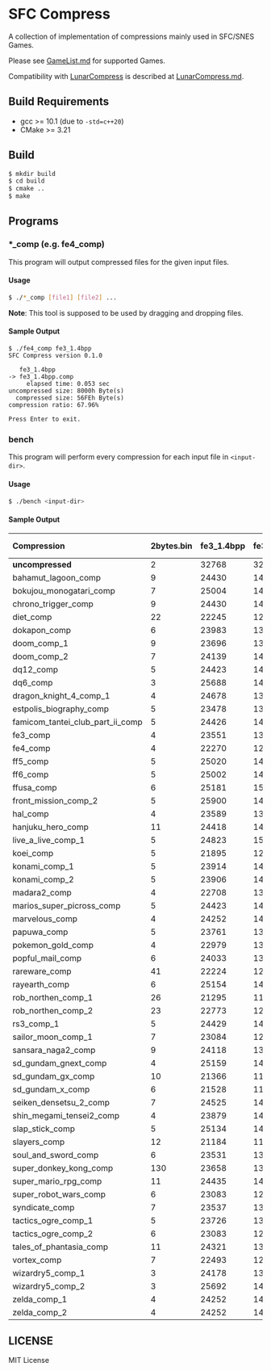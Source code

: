 # SFC Compress

A collection of implementation of compressions mainly used in SFC/SNES Games.

Please see [GameList.md](doc/GameList.md) for supported Games.

Compatibility with [LunarCompress](https://fusoya.eludevisibility.org/lc/index.html) is described at [LunarCompress.md](doc/LunarCompress.md).

## Build Requirements

- gcc >= 10.1 (due to `-std=c++20`)
- CMake >= 3.21

## Build

```bash
$ mkdir build
$ cd build
$ cmake ..
$ make
```

## Programs

### *_comp (e.g. fe4_comp)

This program will output compressed files for the given input files.

#### Usage

```bash
$ ./*_comp [file1] [file2] ...
```

**Note**: This tool is supposed to be used by dragging and dropping files.

#### Sample Output

```text
$ ./fe4_comp fe3_1.4bpp
SFC Compress version 0.1.0

   fe3_1.4bpp
-> fe3_1.4bpp.comp
     elapsed time: 0.053 sec
uncompressed size: 8000h Byte(s)
  compressed size: 56FEh Byte(s)
compression ratio: 67.96%

Press Enter to exit.
```

### bench

This program will perform every compression for each input file in `<input-dir>`.

#### Usage

```bash
$ ./bench <input-dir>
```

#### Sample Output

| Compression | 2bytes.bin | fe3_1.4bpp | fe3_2.4bpp | ff6.4bpp | ff6.map | lal.event | sample.4bpp | sdk2_1.map | Total Size | Running Time | Hash |
| :---- | :---- | :---- | :---- | :---- | :---- | :---- | :---- | :---- | :---- | :---- | :---- |
| **uncompressed**                         |     2 | 32768 | 32768 | 32768 | 32768 | 17435 | 28672 | 29568 | 206749 | ------ | -------- |
| bahamut_lagoon_comp                      |     9 | 24430 | 14176 | 32718 |  9694 | 14430 | 27163 |  6648 | 129268 | 0.1098 | 3CEAFFE1 |
| bokujou_monogatari_comp                  |     7 | 25004 | 14051 | 33168 |  9453 | 14849 | 27809 |  7225 | 131566 | 0.0819 | 4D976D4D |
| chrono_trigger_comp                      |     9 | 24430 | 14056 | 32718 |  9458 | 14430 | 27163 |  6648 | 128912 | 0.1500 | 0DD1A27C |
| diet_comp                                |    22 | 22245 | 12582 | 30687 |  8203 | 12620 | 24631 |  6489 | 117479 | 0.1616 | 29EF3CCD |
| dokapon_comp                             |     6 | 23983 | 13940 | 31828 |  9434 | 14033 | 26017 |  6689 | 125930 | 0.6151 | 6C1C92FB |
| doom_comp_1                              |     9 | 23696 | 13550 | 30207 |  8950 | 13706 | 25671 |  6797 | 122586 | 0.4377 | E6A4C014 |
| doom_comp_2                              |     7 | 24139 | 14304 | 30205 |  9915 | 14370 | 25669 |  6795 | 125404 | 0.2572 | A0182B5B |
| dq12_comp                                |     5 | 24423 | 14169 | 32710 |  9693 | 14424 | 27153 |  6643 | 129220 | 0.0762 | 9E3F4EF0 |
| dq6_comp                                 |     3 | 25688 | 14401 | 33638 |  9875 | 15169 | 28400 |  8489 | 135663 | 0.0870 | EF916FB5 |
| dragon_knight_4_comp_1                   |     4 | 24678 | 13941 | 32770 |  9433 | 14593 | 27388 |  7217 | 130024 | 0.0826 | 2CA7FBC4 |
| estpolis_biography_comp                  |     5 | 23478 | 13366 | 31256 |  8797 | 13507 | 26323 |  5962 | 122694 | 0.0956 | CC9E43C3 |
| famicom_tantei_club_part_ii_comp         |     5 | 24426 | 14169 | 32713 |  9693 | 14424 | 27158 |  6643 | 129231 | 0.0779 | 23FCFD3F |
| fe3_comp                                 |     4 | 23551 | 13412 | 30818 |  9716 | 14144 | 26259 |  6101 | 124005 | 0.3645 | 2635D057 |
| fe4_comp                                 |     4 | 22270 | 12763 | 29833 |  9019 | 13588 | 24654 |  5436 | 117567 | 0.1778 | 69FDF671 |
| ff5_comp                                 |     5 | 25020 | 14050 | 33168 |  9457 | 14847 | 27812 |  7239 | 131598 | 0.0848 | F94B1331 |
| ff6_comp                                 |     5 | 25002 | 14049 | 33166 |  9451 | 14847 | 27807 |  7223 | 131550 | 0.0810 | 1C4BF2B6 |
| ffusa_comp                               |     6 | 25181 | 15386 | 32282 | 12510 | 14844 | 27388 | 11305 | 138902 | 0.1012 | 555BBE73 |
| front_mission_comp_2                     |     5 | 25900 | 14694 | 34101 |  9511 | 15546 | 28894 |  6641 | 135292 | 0.1191 | FA516D58 |
| hal_comp                                 |     4 | 23589 | 13547 | 30810 | 10181 | 14677 | 26442 |  6556 | 125806 | 0.3861 | 2BA7727B |
| hanjuku_hero_comp                        |    11 | 24418 | 14151 | 32712 |  9692 | 14424 | 27127 |  6649 | 129184 | 0.0859 | 8EC736EB |
| live_a_live_comp_1                       |     5 | 24823 | 15027 | 30716 | 11685 | 14135 | 26503 |  7707 | 130601 | 0.1651 | 3141C171 |
| koei_comp                                |     5 | 21895 | 12134 | 30632 |  8096 | 12369 | 24554 |  6225 | 115910 | 0.2101 | E344CF3E |
| konami_comp_1                            |     5 | 23914 | 14232 | 30474 | 10451 | 14671 | 25860 |  7630 | 127237 | 0.0915 | 3A7D7CB0 |
| konami_comp_2                            |     5 | 23906 | 14139 | 30474 | 10451 | 14671 | 25860 |  7605 | 127111 | 0.0904 | DBF893B8 |
| madara2_comp                             |     4 | 22708 | 13517 | 29768 | 10594 | 14364 | 24851 |  7593 | 123399 | 0.1266 | 3381A7EF |
| marios_super_picross_comp                |     5 | 24423 | 14169 | 32710 |  9693 | 14424 | 27153 |  6643 | 129220 | 0.0741 | 43D4AA0A |
| marvelous_comp                           |     4 | 24252 | 14148 | 31052 | 10233 | 14682 | 26820 |  6560 | 127751 | 1.3319 | 51CFB1CD |
| papuwa_comp                              |     5 | 23761 | 13277 | 30810 |  8715 | 13980 | 26296 |  6503 | 123347 | 0.4522 | 7776B6CB |
| pokemon_gold_comp                        |     4 | 22979 | 13032 | 30593 | 10041 | 14177 | 26125 |  6058 | 123009 | 0.5871 | 07FC9A7F |
| popful_mail_comp                         |     6 | 24033 | 13745 | 30810 |  9053 | 14278 | 26388 |  6501 | 124814 | 0.6177 | 29C3E45A |
| rareware_comp                            |    41 | 22224 | 12737 | 30608 |  8709 | 13202 | 25221 |  5721 | 118463 | 1.9261 | B91B7DA6 |
| rayearth_comp                            |     6 | 25154 | 14655 | 31247 | 10547 | 14686 | 27108 |  8860 | 132263 | 0.1159 | DF56CDD8 |
| rob_northen_comp_1                       |    26 | 21295 | 11784 | 29422 |  7675 | 11970 | 24046 |  5164 | 111382 | 1.3903 | 29D648E8 |
| rob_northen_comp_2                       |    23 | 22773 | 12667 | 30191 |  8110 | 12896 | 25150 |  6517 | 118327 | 0.1467 | F93802D2 |
| rs3_comp_1                               |     5 | 24429 | 14172 | 32714 |  9693 | 14426 | 27159 |  6644 | 129242 | 0.0736 | 50255019 |
| sailor_moon_comp_1                       |     7 | 23084 | 12800 | 31746 |  8081 | 12994 | 25786 |  6256 | 120754 | 0.1107 | D74045B9 |
| sansara_naga2_comp                       |     9 | 24118 | 13774 | 30929 |  9821 | 14199 | 26412 |  8506 | 127768 | 0.1434 | C70FEA18 |
| sd_gundam_gnext_comp                     |     4 | 25159 | 14182 | 32770 |  9456 | 14808 | 27612 |  6432 | 130423 | 0.0786 | 6D69932E |
| sd_gundam_gx_comp                        |    10 | 21366 | 11622 | 28786 |  7864 | 12286 | 23586 |  5652 | 111172 | 0.1912 | 13F6F07C |
| sd_gundam_x_comp                         |     6 | 21528 | 11843 | 28913 |  8530 | 12736 | 23736 |  7274 | 114566 | 0.1833 | 124A77D8 |
| seiken_densetsu_2_comp                   |     7 | 24525 | 14812 | 30704 | 10624 | 14351 | 26111 |  7846 | 128980 | 0.4879 | 3F9A5966 |
| shin_megami_tensei2_comp                 |     4 | 23879 | 14110 | 30444 | 10451 | 14658 | 25840 |  7601 | 126987 | 0.1129 | 82F04553 |
| slap_stick_comp                          |     5 | 25134 | 14773 | 33207 | 11432 | 14495 | 27671 | 11230 | 137947 | 0.1023 | F4566128 |
| slayers_comp                             |    12 | 21184 | 11594 | 28744 |  7652 | 12230 | 23616 |  5270 | 110302 | 0.1889 | 9DA68A22 |
| soul_and_sword_comp                      |     6 | 23531 | 13196 | 30625 |  8621 | 13805 | 25796 |  6726 | 122306 | 0.1240 | 5061A2D4 |
| super_donkey_kong_comp                   |   130 | 23658 | 13533 | 30447 |  9018 | 14401 | 25949 |  6250 | 123386 | 0.7593 | CFB46D6A |
| super_mario_rpg_comp                     |    11 | 24435 | 14178 | 32720 |  9699 | 14432 | 27165 |  6650 | 129290 | 0.0754 | 360F25DB |
| super_robot_wars_comp                    |     6 | 23083 | 12800 | 31746 |  8081 | 12993 | 25785 |  6255 | 120749 | 0.1097 | E5939466 |
| syndicate_comp                           |     7 | 23537 | 13174 | 31245 |  8865 | 13669 | 25389 |  5652 | 121538 | 1.4930 | 3A47CBBE |
| tactics_ogre_comp_1                      |     5 | 23726 | 13594 | 30747 |  9014 | 14004 | 26347 |  5571 | 123008 | 0.1003 | 8641BABA |
| tactics_ogre_comp_2                      |     6 | 23083 | 12800 | 31746 |  8081 | 12993 | 25785 |  6255 | 120749 | 0.1116 | B14985F5 |
| tales_of_phantasia_comp                  |    11 | 24321 | 13728 | 32706 |  9022 | 14433 | 27114 |  6527 | 127862 | 0.1431 | 1ED98940 |
| vortex_comp                              |     7 | 22493 | 12874 | 29956 |  8788 | 12680 | 24850 |  6236 | 117884 | 0.5456 | A27CC256 |
| wizardry5_comp_1                         |     3 | 24178 | 13729 | 32193 |  9775 | 14279 | 26839 |  9429 | 130425 | 0.0962 | 54494D6A |
| wizardry5_comp_2                         |     3 | 25692 | 14401 | 33639 |  9875 | 15170 | 28401 |  8490 | 135671 | 0.0842 | EE6D3436 |
| zelda_comp_1                             |     4 | 24252 | 14157 | 31052 | 10233 | 14682 | 26820 |  6560 | 127760 | 0.2243 | EF2A502A |
| zelda_comp_2                             |     4 | 24252 | 14157 | 31052 | 10233 | 14682 | 26820 |  6560 | 127760 | 0.2243 | A48D2149 |

## LICENSE

MIT License
